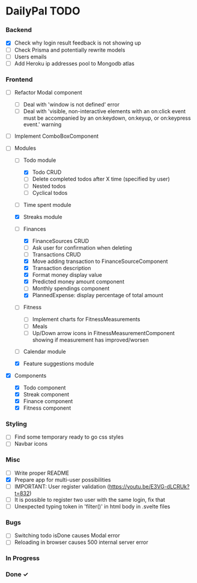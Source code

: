 # DailyPal TODO

### Backend

- [X] Check why login result feedback is not showing up  
- [ ] Check Prisma and potentially rewrite models  
- [ ] Users emails
- [ ] Add Heroku ip addresses pool to Mongodb atlas

### Frontend
- [ ] Refactor Modal component
  - [ ] Deal with 'window is not defined' error
  - [ ] Deal with 'visible, non-interactive elements with an on:click event must be accompanied by an on:keydown, on:keyup, or on:keypress event.' warning  

- [ ] Implement ComboBoxComponent  

- [ ] Modules  

  - [ ] Todo module  
    - [X] Todo CRUD  
    - [ ] Delete completed todos after X time (specified by user)  
    - [ ] Nested todos 
    - [ ] Cyclical todos  

  - [ ] Time spent module  

  - [X] Streaks module

  - [ ] Finances  
    - [X] FinanceSources CRUD  
    - [ ] Ask user for confirmation when deleting  
    - [ ] Transactions CRUD  
    - [X] Move adding transaction to FinanceSourceComponent
    - [X] Transaction description
    - [X] Format money display value
    - [X] Predicted money amount component
    - [ ] Monthly spendings component  
    - [X] PlannedExpense: display percentage of total amount

  - [ ] Fitness  
    - [ ] Implement charts for FitnessMeasurements
    - [ ] Meals  
    - [ ] Up/Down arrow icons in FitnessMeasurementComponent showing if measurement has improved/worsen 

  - [ ]  Calendar module  
  
  - [X]  Feature suggestions module    

- [X] Components  
  - [X] Todo component  
  - [X] Streak component  
  - [X] Finance component  
  - [X] Fitness component  

### Styling

- [ ] Find some temporary ready to go css styles
- [ ] Navbar icons

### Misc

- [ ] Write proper README
- [X] Prepare app for multi-user possibilities
- [ ] IMPORTANT: User register validation (https://youtu.be/E3VG-dLCRUk?t=832)
- [ ] It is possible to register two user with the same login, fix that
- [ ] Unexpected typing token in 'filter()' in html body in .svelte files

### Bugs
- [ ] Switching todo isDone causes Modal error  
- [ ] Reloading in browser causes 500 internal server error  

### In Progress



### Done ✓
